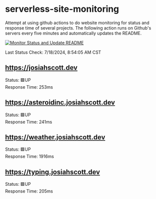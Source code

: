 # serverless-site-monitoring
Attempt at using github actions to do website monitoring for status and response time of several projects. The following action runs on Github's servers every five minutes and automatically updates the README.  

[![Monitor Status and Update README](https://github.com/JosiahSco/serverless-site-monitoring/actions/workflows/monitor.yaml/badge.svg)](https://github.com/JosiahSco/serverless-site-monitoring/actions/workflows/monitor.yaml)

Last Status Check: 7/18/2024, 8:54:05 AM CST

## https://josiahscott.dev
Status: 🟩UP  
Response Time: 253ms

## https://asteroidinc.josiahscott.dev
Status: 🟩UP  
Response Time: 241ms

## https://weather.josiahscott.dev
Status: 🟩UP  
Response Time: 1916ms

## https://typing.josiahscott.dev
Status: 🟩UP  
Response Time: 205ms

